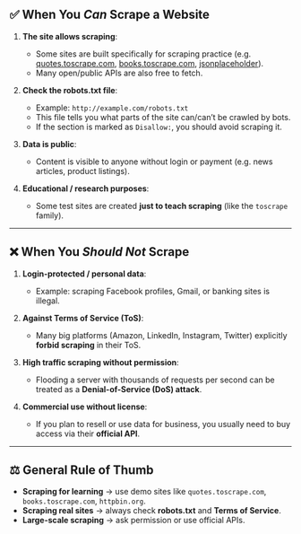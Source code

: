 ## ✅ When You *Can* Scrape a Website

1. **The site allows scraping**:

   * Some sites are built specifically for scraping practice (e.g. [quotes.toscrape.com](http://quotes.toscrape.com), [books.toscrape.com](http://books.toscrape.com), [jsonplaceholder](https://jsonplaceholder.typicode.com/)).
   * Many open/public APIs are also free to fetch.

2. **Check the robots.txt file**:

   * Example: `http://example.com/robots.txt`
   * This file tells you what parts of the site can/can’t be crawled by bots.
   * If the section is marked as `Disallow:`, you should avoid scraping it.

3. **Data is public**:

   * Content is visible to anyone without login or payment (e.g. news articles, product listings).

4. **Educational / research purposes**:

   * Some test sites are created **just to teach scraping** (like the `toscrape` family).

---

## ❌ When You *Should Not* Scrape

1. **Login-protected / personal data**:

   * Example: scraping Facebook profiles, Gmail, or banking sites is illegal.

2. **Against Terms of Service (ToS)**:

   * Many big platforms (Amazon, LinkedIn, Instagram, Twitter) explicitly **forbid scraping** in their ToS.

3. **High traffic scraping without permission**:

   * Flooding a server with thousands of requests per second can be treated as a **Denial-of-Service (DoS) attack**.

4. **Commercial use without license**:

   * If you plan to resell or use data for business, you usually need to buy access via their **official API**.

---

## ⚖️ General Rule of Thumb

* **Scraping for learning** → use demo sites like `quotes.toscrape.com`, `books.toscrape.com`, `httpbin.org`.
* **Scraping real sites** → always check **robots.txt** and **Terms of Service**.
* **Large-scale scraping** → ask permission or use official APIs.
